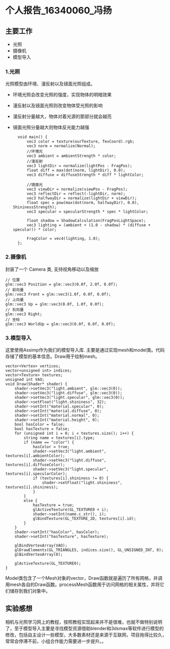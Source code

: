 # 个人报告_16340060_冯扬

## **主要工作**
- 光照
- 摄像机
- 模型导入

### **1.光照**
光照模型由环境、漫反射以及镜面光照组成。

- 环境光照会改变光照的强度，实现物体的明暗效果
- 漫反射以及镜面光照则改变物体受光照的影响
- 漫反射分量越大，物体对着光源的那部分就会越亮
- 镜面光照分量越大则物体反光能力越强


        void main() {
            vec3 color = texture(ourTexture, TexCoord).rgb;
            vec3 norm = normalize(Normal);
            //环境光
            vec3 ambient = ambientStrength * color;
            //漫反射
            vec3 lightDir = normalize(lightPos - FragPos);
            float diff = max(dot(norm, lightDir), 0.0);
            vec3 diffuse = diffuseStrength * diff * lightColor;

            //镜面光
            vec3 viewDir = normalize(viewPos - FragPos);
            vec3 reflectDir = reflect(-lightDir, norm);  
            vec3 halfwayDir = normalize(lightDir + viewDir);  
            float spec = pow(max(dot(norm, halfwayDir), 0.0), ShininessStrength);
            vec3 specular = specularStrength * spec * lightColor;  

            float shadow = ShadowCalculation(FragPosLightSpace);  
            vec3 lighting = (ambient + (1.0 - shadow) * (diffuse + specular)) * color;    

            FragColor = vec4(lighting, 1.0);
        };



### **2.摄像机**
封装了一个 Camera 类, 支持视角移动以及缩放

    // 位置
    glm::vec3 Position = glm::vec3(0.0f, 2.0f, 0.0f);
    // 前向量
    glm::vec3 Front = glm::vec3(1.0f, 0.0f, 0.0f);
    // 上向量
    glm::vec3 Up = glm::vec3(0.0f, 1.0f, 0.0f);
    // 右向量
    glm::vec3 Right;
    // 坐标
    glm::vec3 WorldUp = glm::vec3(0.0f, 0.0f, 0.0f);

### **3.模型导入**
这里使用Assimp作为我们的模型导入库. 主要是通过实现mesh和model类。代码存储了模型的基本信息。Draw用于绘制mesh。

    vector<Vertex> vertices;
    vector<unsigned int> indices;
    vector<Texture> textures;
    unsigned int VAO;
    void Draw(Shader* shader) {
		shader->setVec3("light.ambient", glm::vec3(0));
		shader->setVec3("light.diffuse", glm::vec3(0));
		shader->setVec3("light.specular", glm::vec3(0));
		shader->setFloat("light.shininess", 32);
		shader->setInt("material.specular", 0);
		shader->setInt("material.diffuse", 0);
		shader->setInt("material.normal", 0);
		shader->setInt("material.height", 0);
		bool hasColor = false;
		bool hasTexture = false;
		for (unsigned int i = 0; i < textures.size(); i++) {
			string name = textures[i].type;
			if (name == "color") {
				hasColor = true;
				shader->setVec3("light.ambient", textures[i].ambientColor);
				shader->setVec3("light.diffuse", textures[i].diffuseColor);
				shader->setVec3("light.specular", textures[i].specularColor);
				if (textures[i].shininess != 0) {
					shader->setFloat("light.shininess", textures[i].shininess);
				}
			}
			else {
				hasTexture = true;
				glActiveTexture(GL_TEXTURE0 + i);
				shader->setInt(name.c_str(), i);
				glBindTexture(GL_TEXTURE_2D, textures[i].id);
			}
		}
		shader->setInt("hasColor", hasColor);
		shader->setInt("hasTexture", hasTexture);

		glBindVertexArray(VAO);
		glDrawElements(GL_TRIANGLES, indices.size(), GL_UNSIGNED_INT, 0);
		glBindVertexArray(0);

		glActiveTexture(GL_TEXTURE0);
	}
Model类包含了一个Mesh对象的vector，Draw函数就是遍历了所有网格，并调用mesh各自的Draw函数。processMesh函数用于访问网格的相关属性，并将它们储存到我们对象中。

## **实验感想**
相机与光照学习网上的教程，按照教程实现起来并不是很难，也就不做特别说明了，至于模型导入主要是寻找模型资源借助blender和3dsmax等软件进行模型的修改，包括自主设计一些模型，大多数素材还是来源于互联网，项目拖得比较久，常常会停滞不前，小组合作能力需要进一步提升。。

